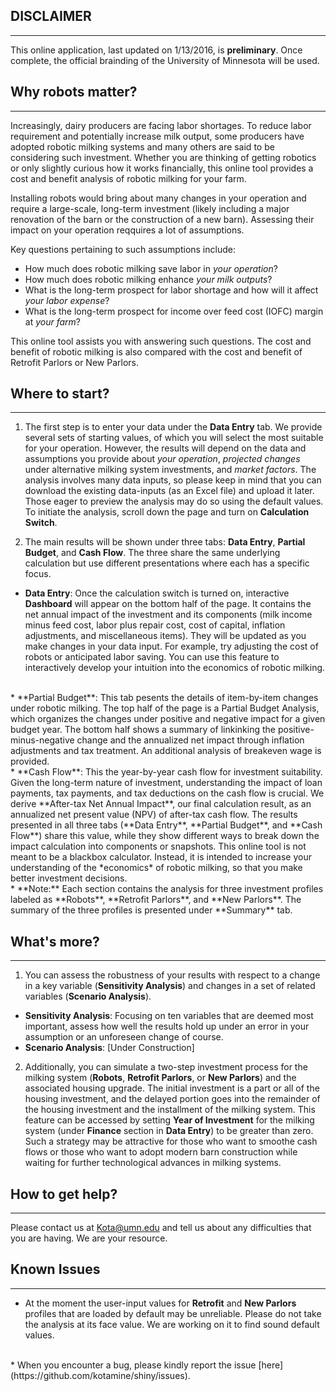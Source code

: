 

## DISCLAIMER
----
This online application, last updated on 1/13/2016, is **preliminary**.  Once complete, the official brainding of the University of Minnesota will be used.    


## Why robots matter? 
---
Increasingly, dairy producers are facing labor shortages. To reduce labor requirement and potentially increase milk output, some producers have adopted robotic milking systems and many others are said to be considering such investment. Whether you are thinking of getting robotics or only slightly curious how it works financially, this online tool provides a cost and benefit analysis of robotic milking for your farm.   


Installing robots would bring about many changes in your operation and require a large-scale, long-term investment (likely including a major renovation of the barn or the construction of a new barn). Assessing their impact on your operation reqquires a lot of assumptions. 

Key questions pertaining to such assumptions include:

+ How much does robotic milking save labor in *your operation*? 
+ How much does robotic milking enhance *your milk outputs*? 
+ What is the long-term prospect for labor shortage and how will it affect *your labor expense*? 
+ What is the long-term prospect for income over feed cost (IOFC) margin at *your farm*? 

This online tool assists you with answering such questions. The cost and benefit of robotic milking is also compared with the cost and benefit of Retrofit Parlors or New Parlors.  


## Where to start? 
---
1. The first step is to enter your data under the **Data Entry** tab.  We provide several sets of starting values, of which you will select the most suitable for your operation. However, the results will depend on the data and assumptions you provide about *your operation*, *projected changes* under alternative milking system investments, and *market factors*. The analysis involves many data inputs, so please keep in mind that you can download the existing data-inputs (as an Excel file) and upload it later. Those eager to preview the analysis may do so using the default values. To initiate the analysis, scroll down the page and turn on **Calculation Switch**.  

2. The main results will be shown under three tabs: **Data Entry**, **Partial Budget**, and **Cash Flow**. The three share the same underlying calculation but use different presentations where each has a specific focus. 
  * **Data Entry**: Once the calculation switch is turned on, interactive **Dashboard** will appear on the bottom half of the page. It contains the net annual impact of the investment and its components (milk income minus feed cost, labor plus repair cost, cost of capital, inflation adjustments, and miscellaneous items).  They will be updated as you make changes in your data input. For example, try adjusting the cost of robots or anticipated labor saving. You can use this feature to interactively develop your intuition into the economics of robotic milking.  
  <br>
  *  **Partial Budget**: This tab pesents the details of item-by-item changes under robotic milking. The top half of the page is a Partial Budget Analysis, which organizes the changes under positive and negative impact for a given budget year. The bottom half shows a summary of linkinking the positive-minus-negative change and the annualized net impact through inflation adjustments and tax treatment. An additional analysis of breakeven wage is provided.        
  <br>
  *  **Cash Flow**: This the year-by-year cash flow for investment suitability. Given the long-term nature of investment, understanding the impact of loan payments, tax payments, and tax deductions on the cash flow is crucial.  We derive **After-tax Net Annual Impact**, our final calculation result, as an annualized net present value (NPV) of after-tax cash flow. The results presented in all three tabs (**Data Entry**, **Partial Budget**, and **Cash Flow**) share this value, while they show different ways to break down the impact calculation into components or snapshots. This online tool is not meant to be a blackbox calculator. Instead, it is intended to increase your understanding of the *economics* of robotic milking, so that you make better investment decisions.   
  <br>
  * **Note:** Each section contains the analysis for three investment profiles labeled as **Robots**, **Retrofit Parlors**, and **New Parlors**. The summary of the three profiles is presented under **Summary** tab.   


## What's more? 
---
1. You can assess the robustness of your results with respect to a change in a key variable (**Sensitivity Analysis**) and changes in a set of related variables (**Scenario Analysis**).  
  * **Sensitivity Analysis**: Focusing on ten variables that are deemed most important, assess how well the results hold up under an error in your assumption or an unforeseen change of course.       
  * **Scenario Analysis**: [Under Construction]<br> 


2. Additionally, you can simulate a two-step investment process for the milking system (**Robots**, **Retrofit Parlors**, or **New Parlors**) and the associated housing upgrade. The initial investment is a part or all of the housing investment, and the delayed portion goes into the remainder of the housing investment and the installment of the milking system. This feature can be accessed by setting **Year of Investment** for the milking system (under **Finance** section in **Data Entry**) to be greater than zero. Such a strategy may be attractive for those who want to smoothe cash flows or those who want to adopt modern barn construction while waiting for further technological advances in milking systems.    


## How to get help? 
---
Please contact us at Kota@umn.edu and tell us about any difficulties that you are having. We are your resource. 

## Known Issues
--- 
* At the moment the user-input values for **Retrofit** and **New Parlors** profiles that are loaded by default may be unreliable. Please do not take the analysis at its face value. We are working on it to find sound default values. 
<br>
* When you encounter a bug, please kindly report the issue [here](https://github.com/kotamine/shiny/issues). 


 
